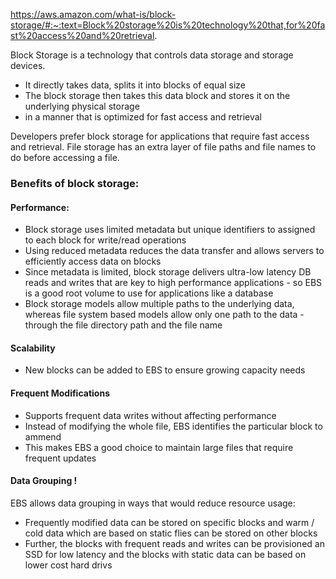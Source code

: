 https://aws.amazon.com/what-is/block-storage/#:~:text=Block%20storage%20is%20technology%20that,for%20fast%20access%20and%20retrieval.

Block Storage is a technology that controls data storage and storage devices. 
- It directly takes data, splits it into blocks of equal size
- The block storage then takes this data block and stores it on the underlying physical storage 
- in a manner that is optimized for fast access and retrieval

Developers prefer block storage for applications that require fast access and retrieval. File storage has an extra layer of file paths and file names to do before accessing a file.

### Benefits of block storage: 

#### Performance:
- Block storage uses limited metadata but unique identifiers to assigned to each block for write/read operations
- Using reduced metadata reduces the data transfer and allows servers to efficiently access data on blocks
- Since metadata is limited, block storage delivers ultra-low latency DB reads and writes that are key to high performance applications - so EBS is a good root volume to use for applications like a database
- Block storage models allow multiple paths to the underlying data, whereas file system based models allow only one path to the data - through the file directory path and the file name

#### Scalability
- New blocks can be added to EBS to ensure growing capacity needs

#### Frequent Modifications
- Supports frequent data writes without affecting performance
- Instead of modifying the whole file, EBS identifies the particular block to ammend
- This makes EBS a good choice to maintain large files that require frequent updates

#### Data Grouping !
EBS allows data grouping in ways that would reduce resource usage: 
- Frequently modified data can be stored on specific blocks and warm / cold data which are based on static flies can be stored on other blocks
- Further, the blocks with frequent reads and writes can be provisioned an SSD for low latency and the blocks with static data can be based on lower cost hard drivs



